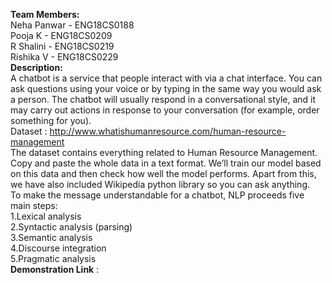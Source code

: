 **Team Members:**\
Neha Panwar - ENG18CS0188\
Pooja K     - ENG18CS0209\
R Shalini - ENG18CS0219\
Rishika V - ENG18CS0229\
**Description:**\
A chatbot is a service that people interact with via a chat interface. 
You can ask questions using your voice or by typing in the same way you would ask a person. 
The chatbot will usually respond in a conversational style, and it may carry out actions in response to your conversation (for example, order something for you).\
Dataset : http://www.whatishumanresource.com/human-resource-management \
The dataset contains everything related to Human Resource Management. 
Copy and paste the whole data in a text format.
We’ll train our model based on this data and then check how well the model performs.
Apart from this, we have also included Wikipedia python library so you can ask anything. \
To make the message understandable for a chatbot, NLP proceeds five main steps:\
1.Lexical analysis \
2.Syntactic analysis (parsing)\
3.Semantic analysis\
4.Discourse integration\
5.Pragmatic analysis\
**Demonstration Link** :